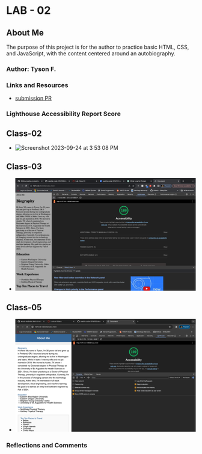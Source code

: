 # LAB - 02

## About Me

The purpose of this project is for the author to practice basic HTML, CSS, and JavaScript, with the content centered around an autobiography.

### Author: Tyson F.

### Links and Resources

* [submission PR](http://xyz.com)

### Lighthouse Accessibility Report Score
## Class-02

* <img width="1440" alt="Screenshot 2023-09-24 at 3 53 08 PM" src="https://github.com/tyson617/about-me/assets/130862081/9d048cc0-a20f-48d7-9844-6abf3575004f">

## Class-03
* ![Alt text](image-1.png)

## Class-05
* ![Alt text](img-05.png)
### Reflections and Comments